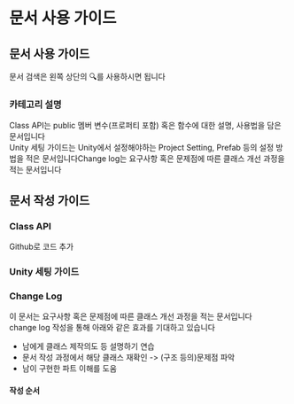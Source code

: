 # 문서 사용 가이드

## 문서 사용 가이드

문서 검색은 왼쪽 상단의 🔍를 사용하시면 됩니다

### 카테고리 설명

Class API는 public 멤버 변수\(프로퍼티 포함\) 혹은 함수에 대한 설명, 사용법을 담은 문서입니다  
Unity 세팅 가이드는 Unity에서 설정해야하는 Project Setting, Prefab 등의 설정 방법을 적은 문서입니다Change log는 요구사항 혹은 문제점에 따른 클래스 개선 과정을 적는 문서입니다

## 문서 작성 가이드

### Class API

Github로 코드 추가

### Unity 세팅 가이드

### Change Log

이 문서는 요구사항 혹은 문제점에 따른 클래스 개선 과정을 적는 문서입니다  
change log 작성을 통해 아래와 같은 효과를 기대하고 있습니다

* 남에게 클래스 제작의도 등 설명하기 연습  
* 문서 작성 과정에서 해당 클래스 재확인 -&gt; \(구조 등의\)문제점 파악  
* 남이 구현한 파트 이해를 도움

#### 작성 순서

